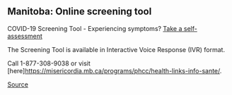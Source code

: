 ## Manitoba: Online screening tool

COVID-19 Screening Tool - Experiencing symptoms? [Take a self-assessment](https://sharedhealthmb.ca/covid19/screening-tool/)

The Screening Tool is available in Interactive Voice Response (IVR) format.

Call 1-877-308-9038 or visit [here]https://misericordia.mb.ca/programs/phcc/health-links-info-sante/.

[Source](https://www.gov.mb.ca/covid19/)
